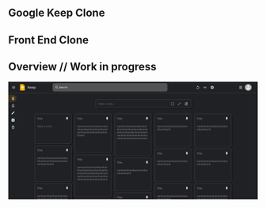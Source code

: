 ## Google Keep Clone

## Front End Clone

## Overview // Work in progress

![](images/Overview.png)
